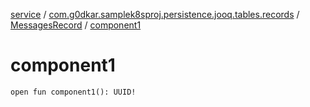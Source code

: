 [service](../../index.md) / [com.g0dkar.samplek8sproj.persistence.jooq.tables.records](../index.md) / [MessagesRecord](index.md) / [component1](./component1.md)

# component1

`open fun component1(): UUID!`